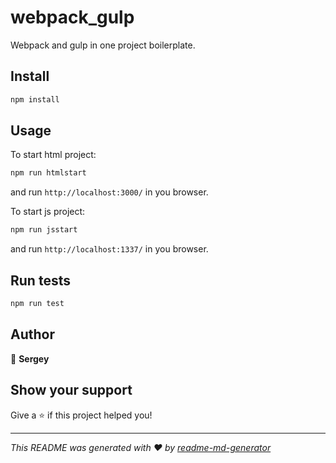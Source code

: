 # webpack_gulp
Webpack and gulp in one project boilerplate.

## Install

```sh
npm install
```

## Usage

To start html project:
```sh
npm run htmlstart
```
and run `http://localhost:3000/` in you browser.  

To start js project:
```sh
npm run jsstart
```
and run `http://localhost:1337/` in you browser.  

## Run tests

```sh
npm run test
```

## Author

👤 **Sergey**


## Show your support

Give a ⭐️ if this project helped you!


***
_This README was generated with ❤️ by [readme-md-generator](https://github.com/kefranabg/readme-md-generator)_
